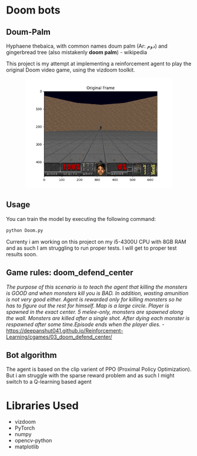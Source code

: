 # Doom bots

## Doum-Palm

Hyphaene thebaica, with common names doum palm (Ar: دوم) and gingerbread tree (also mistakenly **doom palm**) - wikipedia

This project is my attempt at implementing a reinforcement agent to play the original Doom video game, using the vizdoom toolkit.

<p align="center">
	<img src="Images/Figure_1.png" width="400"/>
</p>

## Usage
You can train the model by executing the following command:
```bash
python Doom.py
```
Currenty i am working on this project on my i5-4300U CPU with 8GB RAM and as such I am struggling to run proper tests. I will get to proper test results soon.

## Game rules: doom_defend_center
*The purpose of this scenario is to teach the agent that killing the monsters is GOOD and when monsters kill you is BAD. In addition, wasting amunition is not very good either. Agent is rewarded only for killing monsters so he has to figure out the rest for himself. Map is a large circle. Player is spawned in the exact center. 5 melee-only, monsters are spawned along the wall. Monsters are killed after a single shot. After dying each monster is respawned after some time.Episode ends when the player dies.* - https://deepanshut041.github.io/Reinforcement-Learning/cgames/03_doom_defend_center/

## Bot algorithm
The agent is based on the clip varient of PPO (Proximal Policy Optimization). But i am struggle with the sparse reward problem and as such I might switch to a Q-learning based agent 

# Libraries Used
- vizdoom
- PyTorch
- numpy
- opencv-python
- matplotlib
